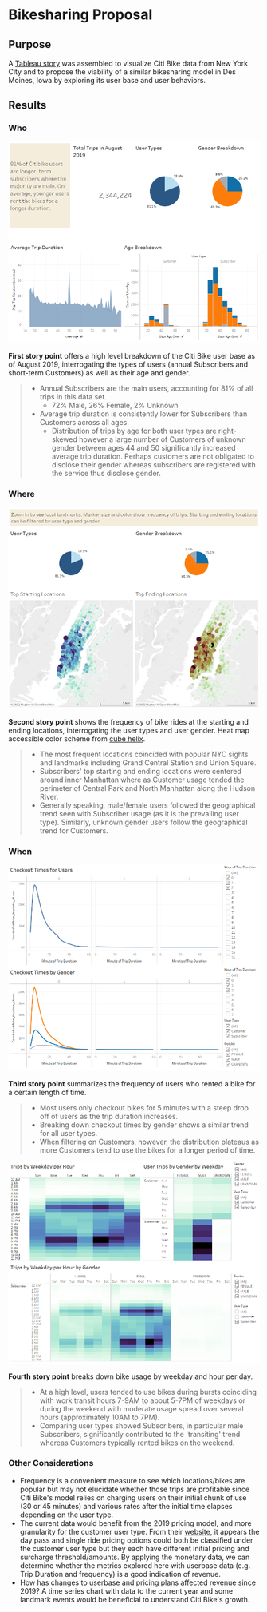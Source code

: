 # Bikesharing Proposal

## Purpose
A [Tableau story](https://public.tableau.com/app/profile/dylan.lee7603/viz/Bikeshare_Proposal/BikeshareProposal) was assembled to visualize Citi Bike data from New York City and to propose the viability of a similar bikesharing model in Des Moines, Iowa by exploring its user base and user behaviors. 

## Results
### Who
![who.png](images/who.png)

**First story point** offers a high level breakdown of the Citi Bike user base as of August 2019, interrogating the types of users (annual Subscribers and short-term Customers) as well as their age and gender.
> * Annual Subscribers are the main users, accounting for 81% of all trips in this data set.
  >   * 72% Male, 26% Female, 2% Unknown
> * Average trip duration is consistently lower for Subscribers than Customers across all ages. 
  >   * Distribution of trips by age for both user types are right-skewed however a large number of Customers of unknown gender between ages 44 and 50 significantly increased average trip duration. Perhaps customers are not obligated to disclose their gender whereas subscribers are registered with the service thus disclose gender.

### Where
![where.png](images/where.png)

**Second story point** shows the frequency of bike rides at the starting and ending locations, interrogating the user types and user gender. Heat map accessible color scheme from [cube helix](https://github.com/jradavenport/cubehelix_hex). 
> * The most frequent locations coincided with popular NYC sights and landmarks including Grand Central Station and Union Square.
> * Subscribers' top starting and ending locations were centered around inner Manhattan where as Customer usage tended the perimeter of Central Park and North Manhattan along the Hudson River.
> * Generally speaking, male/female users followed the geographical trend seen with Subscriber usage (as it is the prevailing user type). Similarly, unknown gender users follow the geographical trend for Customers.

### When
![checkout.png](images/checkout.png)

**Third story point** summarizes the frequency of users who rented a bike for a certain length of time. 
> * Most users only checkout bikes for 5 minutes with a steep drop off of users as the trip duration increases.
> * Breaking down checkout times by gender shows a similar trend for all user types. 
> * When filtering on Customers, however, the distribution plateaus as more Customers tend to use the bikes for a longer period of time.

![trip_breakdown.png](images/trip_breakdown.png)

**Fourth story point** breaks down bike usage by weekday and hour per day. 
> * At a high level, users tended to use bikes during bursts coinciding with work transit hours 7-9AM to about 5-7PM of weekdays or during the weekend with moderate usage spread over several hours (approximately 10AM to 7PM).
> * Comparing user types showed Subscribers, in particular male Subscribers, significantly contributed to the 'transiting' trend whereas Customers typically rented bikes on the weekend. 

### Other Considerations
* Frequency is a convenient measure to see which locations/bikes are popular but may not elucidate whether those trips are profitable since Citi Bike's model relies on charging users on their initial chunk of use (30 or 45 minutes) and various rates after the initial time elapses depending on the user type. 
* The current data would benefit from the 2019 pricing model, and more granularity for the customer user type. From their [website](https://citibikenyc.com/pricing), it appears the day pass and single ride pricing options could both be classified under the customer user type but they each have different initial pricing and surcharge threshold/amounts. By applying the monetary data, we can determine whether the metrics explored here with userbase data (e.g. Trip Duration and frequency) is a good indication of revenue. 
* How has changes to userbase and pricing plans affected revenue since 2019? A time series chart with data to the current year and some landmark events would be beneficial to understand Citi Bike's growth.
